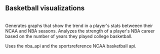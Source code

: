 <h2>Basketball visualizations</h2>
<br> Generates graphs that show the trend in a player's stats betweeen their NCAA and NBA seasons. Analyzes the strength of a player's NBA career based on the number of years they played college basketball.

Uses the nba_api and the sportsreference NCAA basketball api.
